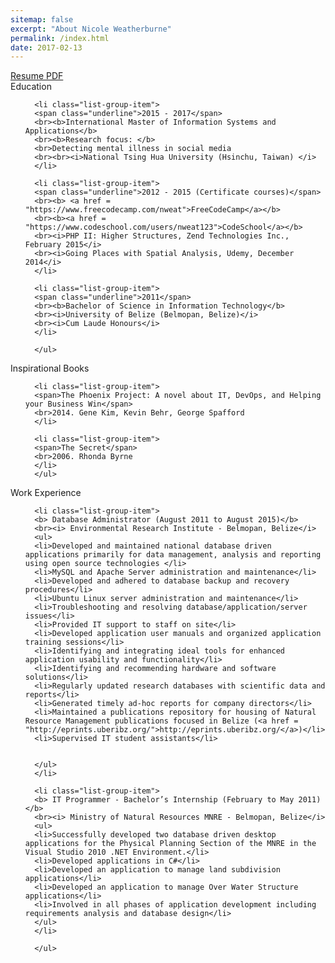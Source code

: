 ```yaml
---
sitemap: false
excerpt: "About Nicole Weatherburne"
permalink: /index.html
date: 2017-02-13
---
```

<!--<link rel="stylesheet" href="assets/css/boostrap.min.css">
<script src="https://ajax.googleapis.com/ajax/libs/jquery/1.12.4/jquery.min.js"></script>
<script src="http://maxcdn.bootstrapcdn.com/bootstrap/3.3.6/js/bootstrap.min.js"></script>-->
<!--<div class="alert alert-success" role="alert">
	Dedicated, versatile teacher and Information Technology (IT) professional currently pursuing a Master’s degree in Information Systems and Applications at the National Tsing Hua University. Contact me for résumé or for a chat.:smile:
</div>-->

<a href="downloads/Nicole_Weatherburne_Resume_IT.pdf" class="btn btn-info" role="button">
Resume PDF
</a>


<div class="panel panel-primary">
      <div class="panel-heading">Education</div>
      <ul class="list-group">

      <li class="list-group-item">
      <span class="underline">2015 - 2017</span>
      <br><b>International Master of Information Systems and Applications</b>
      <br><b>Research focus: </b>
      <br>Detecting mental illness in social media
      <br><br><i>National Tsing Hua University (Hsinchu, Taiwan) </i>
      </li>

      <li class="list-group-item">
      <span class="underline">2012 - 2015 (Certificate courses)</span>
      <br><b> <a href = "https://www.freecodecamp.com/nweat">FreeCodeCamp</a></b>
      <br><b><a href = "https://www.codeschool.com/users/nweat123">CodeSchool</a></b>
      <br><i>PHP II: Higher Structures, Zend Technologies Inc., February 2015</i>
      <br><i>Going Places with Spatial Analysis, Udemy, December 2014</i>
      </li>

      <li class="list-group-item">
      <span class="underline">2011</span>
      <br><b>Bachelor of Science in Information Technology</b>
      <br><i>University of Belize (Belmopan, Belize)</i>
      <br><i>Cum Laude Honours</i>
      </li>

      </ul>
</div>

<div class="panel panel-primary">
      <div class="panel-heading">Inspirational Books</div>
      <ul class="list-group">

      <li class="list-group-item">
      <span>The Phoenix Project: A novel about IT, DevOps, and Helping your Business Win</span>
      <br>2014. Gene Kim, Kevin Behr, George Spafford
      </li>

      <li class="list-group-item">
      <span>The Secret</span>
      <br>2006. Rhonda Byrne
      </li>
      </ul>
</div>


<div class="panel panel-primary">
      <div class="panel-heading">Work Experience</div>
      <ul class="list-group">

      <li class="list-group-item">
      <b> Database Administrator (August 2011 to August 2015)</b>
      <br><i> Environmental Research Institute - Belmopan, Belize</i>
      <ul>
      <li>Developed and maintained national database driven applications primarily for data management, analysis and reporting using open source technologies </li>
      <li>MySQL and Apache Server administration and maintenance</li>
      <li>Developed and adhered to database backup and recovery procedures</li>
      <li>Ubuntu Linux server administration and maintenance</li>
      <li>Troubleshooting and resolving database/application/server issues</li>
      <li>Provided IT support to staff on site</li>
      <li>Developed application user manuals and organized application training sessions</li>
      <li>Identifying and integrating ideal tools for enhanced application usability and functionality</li>
      <li>Identifying and recommending hardware and software solutions</li>
      <li>Regularly updated research databases with scientific data and reports</li>
      <li>Generated timely ad-hoc reports for company directors</li>
      <li>Maintained a publications repository for housing of Natural Resource Management publications focused in Belize (<a href = "http://eprints.uberibz.org/">http://eprints.uberibz.org/</a>)</li>
      <li>Supervised IT student assistants</li>


      </ul>
      </li>

      <li class="list-group-item">
      <b> IT Programmer - Bachelor’s Internship (February to May 2011)</b>
      <br><i> Ministry of Natural Resources MNRE - Belmopan, Belize</i>
      <ul>
      <li>Successfully developed two database driven desktop applications for the Physical Planning Section of the MNRE in the Visual Studio 2010 .NET Environment.</li>
      <li>Developed applications in C#</li>
      <li>Developed an application to manage land subdivision applications</li>
      <li>Developed an application to manage Over Water Structure applications</li>
      <li>Involved in all phases of application development including requirements analysis and database design</li>
      </ul>
      </li>

      </ul>
</div>
